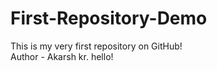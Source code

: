 # First-Repository-Demo
This is my very first repository on GitHub! 
<br>
Author - Akarsh kr.
hello!